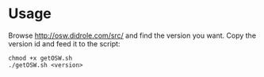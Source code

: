 # Usage
Browse http://osw.didrole.com/src/ and find the version you want.
Copy the version id and feed it to the script:
```
chmod +x getOSW.sh
./getOSW.sh <version>
```
